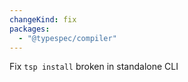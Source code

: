```yaml
---
changeKind: fix
packages:
  - "@typespec/compiler"
---
```


Fix `tsp install` broken in standalone CLI